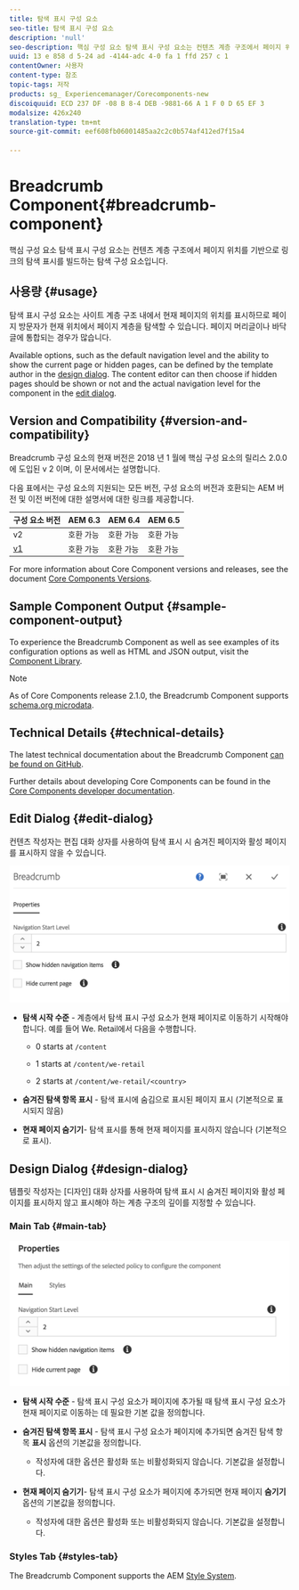 ```yaml
---
title: 탐색 표시 구성 요소
seo-title: 탐색 표시 구성 요소
description: 'null'
seo-description: 핵심 구성 요소 탐색 표시 구성 요소는 컨텐츠 계층 구조에서 페이지 위치를 기반으로 링크의 탐색 표시를 빌드하는 탐색 구성 요소입니다.
uuid: 13 e 858 d 5-24 ad -4144-adc 4-0 fa 1 ffd 257 c 1
contentOwner: 사용자
content-type: 참조
topic-tags: 저작
products: sg_ Experiencemanager/Corecomponents-new
discoiquuid: ECD 237 DF -08 B 8-4 DEB -9881-66 A 1 F 0 D 65 EF 3
modalsize: 426x240
translation-type: tm+mt
source-git-commit: eef608fb06001485aa2c2c0b574af412ed7f15a4

---
```



# Breadcrumb Component{#breadcrumb-component}

핵심 구성 요소 탐색 표시 구성 요소는 컨텐츠 계층 구조에서 페이지 위치를 기반으로 링크의 탐색 표시를 빌드하는 탐색 구성 요소입니다.

## 사용량 {#usage}

탐색 표시 구성 요소는 사이트 계층 구조 내에서 현재 페이지의 위치를 표시하므로 페이지 방문자가 현재 위치에서 페이지 계층을 탐색할 수 있습니다. 페이지 머리글이나 바닥글에 통합되는 경우가 많습니다.

Available options, such as the default navigation level and the ability to show the current page or hidden pages, can be defined by the template author in the [design dialog](#design-dialog). The content editor can then choose if hidden pages should be shown or not and the actual navigation level for the component in the [edit dialog](#edit-dialog).

## Version and Compatibility {#version-and-compatibility}

Breadcrumb 구성 요소의 현재 버전은 2018 년 1 월에 핵심 구성 요소의 릴리스 2.0.0에 도입된 v 2 이며, 이 문서에서는 설명합니다.

다음 표에서는 구성 요소의 지원되는 모든 버전, 구성 요소의 버전과 호환되는 AEM 버전 및 이전 버전에 대한 설명서에 대한 링크를 제공합니다.

| 구성 요소 버전 | AEM 6.3 | AEM 6.4 | AEM 6.5 |
|--- |--- |--- |--- |
| v2 | 호환 가능 | 호환 가능 | 호환 가능 |
| [v1](breadcrumb-v1.md) | 호환 가능 | 호환 가능 | 호환 가능 |

For more information about Core Component versions and releases, see the document [Core Components Versions](versions.md).

## Sample Component Output {#sample-component-output}

To experience the Breadcrumb Component as well as see examples of its configuration options as well as HTML and JSON output, visit the [Component Library](http://opensource.adobe.com/aem-core-wcm-components/library/breadcrumb/hidden/level-1/level-2/breadcrumb.html).

>[!NOTE]
>
>As of Core Components release 2.1.0, the Breadcrumb Component supports [schema.org microdata](https://schema.org/BreadcrumbList).

## Technical Details {#technical-details}

The latest technical documentation about the Breadcrumb Component [can be found on GitHub](https://github.com/adobe/aem-core-wcm-components/blob/master/content/src/content/jcr_root/apps/core/wcm/components/breadcrumb/v2/breadcrumb).

Further details about developing Core Components can be found in the [Core Components developer documentation](developing.md).

## Edit Dialog {#edit-dialog}

컨텐츠 작성자는 편집 대화 상자를 사용하여 탐색 표시 시 숨겨진 페이지와 활성 페이지를 표시하지 않을 수 있습니다.

![](assets/screen_shot_2018-01-12at124250.png)

* **탐색 시작 수준** - 계층에서 탐색 표시 구성 요소가 현재 페이지로 이동하기 시작해야 합니다. 예를 들어 We. Retail에서 다음을 수행합니다.

   * 0 starts at `/content`

   * 1 starts at `/content/we-retail`
   * 2 starts at `/content/we-retail/<country>`

* **숨겨진 탐색 항목 표시** - 탐색 표시에 숨김으로 표시된 페이지 표시 (기본적으로 표시되지 않음)
* **현재 페이지 숨기기**- 탐색 표시를 통해 현재 페이지를 표시하지 않습니다 (기본적으로 표시).

## Design Dialog {#design-dialog}

템플릿 작성자는 [디자인] 대화 상자를 사용하여 탐색 표시 시 숨겨진 페이지와 활성 페이지를 표시하지 않고 표시해야 하는 계층 구조의 깊이를 지정할 수 있습니다.

### Main Tab {#main-tab}

![](assets/screen_shot_2018-01-12at124437.png)

* **탐색 시작 수준** - 탐색 표시 구성 요소가 페이지에 추가될 때 탐색 표시 구성 요소가 현재 페이지로 이동하는 데 필요한 기본 값을 정의합니다.
* **숨겨진 탐색 항목 표시** - 탐색 표시 구성 요소가 페이지에 추가되면 숨겨진 탐색 항목 **표시** 옵션의 기본값을 정의합니다.

   * 작성자에 대한 옵션은 활성화 또는 비활성화되지 않습니다. 기본값을 설정합니다.

* **현재 페이지 숨기기**- 탐색 표시 구성 요소가 페이지에 추가되면 현재 페이지 **숨기기** 옵션의 기본값을 정의합니다.

   * 작성자에 대한 옵션은 활성화 또는 비활성화되지 않습니다. 기본값을 설정합니다.

### Styles Tab {#styles-tab}

The Breadcrumb Component supports the AEM [Style System](authoring.md#component-styling).